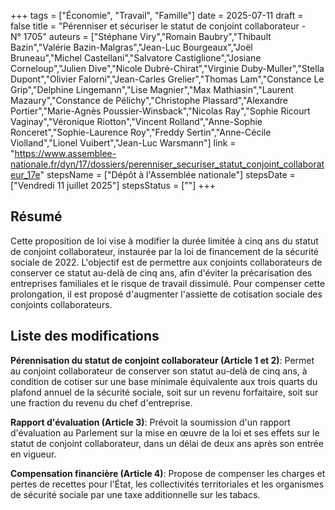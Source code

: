 +++
tags = ["Économie", "Travail", "Famille"]
date = 2025-07-11
draft = false
title = "Pérenniser et sécuriser le statut de conjoint collaborateur - N° 1705"
auteurs = ["Stéphane Viry","Romain Baubry","Thibault Bazin","Valérie Bazin-Malgras","Jean-Luc Bourgeaux","Joël Bruneau","Michel Castellani","Salvatore Castiglione","Josiane Corneloup","Julien Dive","Nicole Dubré-Chirat","Virginie Duby-Muller","Stella Dupont","Olivier Falorni","Jean-Carles Grelier","Thomas Lam","Constance Le Grip","Delphine Lingemann","Lise Magnier","Max Mathiasin","Laurent Mazaury","Constance de Pélichy","Christophe Plassard","Alexandre Portier","Marie-Agnès Poussier-Winsback","Nicolas Ray","Sophie Ricourt Vaginay","Véronique Riotton","Vincent Rolland","Anne-Sophie Ronceret","Sophie-Laurence Roy","Freddy Sertin","Anne-Cécile Violland","Lionel Vuibert","Jean-Luc Warsmann"]
link = "https://www.assemblee-nationale.fr/dyn/17/dossiers/perenniser_securiser_statut_conjoint_collaborateur_17e"
stepsName = ["Dépôt à l'Assemblée nationale"]
stepsDate = ["Vendredi 11 juillet 2025"]
stepsStatus = [""]
+++

## Résumé

Cette proposition de loi vise à modifier la durée limitée à cinq ans du statut de conjoint collaborateur, instaurée par la loi de financement de la sécurité sociale de 2022. L'objectif est de permettre aux conjoints collaborateurs de conserver ce statut au-delà de cinq ans, afin d'éviter la précarisation des entreprises familiales et le risque de travail dissimulé. Pour compenser cette prolongation, il est proposé d'augmenter l'assiette de cotisation sociale des conjoints collaborateurs.

## Liste des modifications

**Pérennisation du statut de conjoint collaborateur (Article 1 et 2)**: Permet au conjoint collaborateur de conserver son statut au-delà de cinq ans, à condition de cotiser sur une base minimale équivalente aux trois quarts du plafond annuel de la sécurité sociale, soit sur un revenu forfaitaire, soit sur une fraction du revenu du chef d'entreprise.

**Rapport d'évaluation (Article 3)**: Prévoit la soumission d'un rapport d'évaluation au Parlement sur la mise en œuvre de la loi et ses effets sur le statut de conjoint collaborateur, dans un délai de deux ans après son entrée en vigueur.

**Compensation financière (Article 4)**: Propose de compenser les charges et pertes de recettes pour l'État, les collectivités territoriales et les organismes de sécurité sociale par une taxe additionnelle sur les tabacs.

